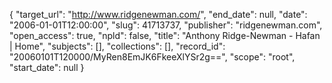 {
  "target_url": "http://www.ridgenewman.com/", 
  "end_date": null, 
  "date": "2006-01-01T12:00:00", 
  "slug": 41713737, 
  "publisher": "ridgenewman.com", 
  "open_access": true, 
  "npld": false, 
  "title": "Anthony Ridge-Newman - Hafan | Home", 
  "subjects": [], 
  "collections": [], 
  "record_id": "20060101T120000/MyRen8EmJK6FkeeXlYSr2g==", 
  "scope": "root", 
  "start_date": null
}

